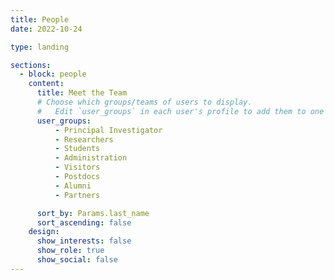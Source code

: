 ```yaml
---
title: People
date: 2022-10-24

type: landing

sections:
  - block: people
    content:
      title: Meet the Team
      # Choose which groups/teams of users to display.
      #   Edit `user_groups` in each user's profile to add them to one or more of these groups.
      user_groups:
          - Principal Investigator
          - Researchers
          - Students
          - Administration
          - Visitors
          - Postdocs
          - Alumni
          - Partners

      sort_by: Params.last_name
      sort_ascending: false
    design:
      show_interests: false
      show_role: true
      show_social: false
---
```

